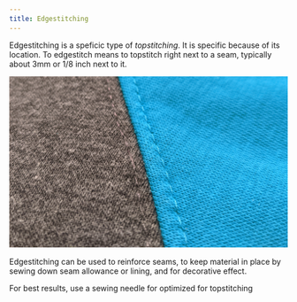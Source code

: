 ```yaml
---
title: Edgestitching
---
```


Edgestitching is a speficic type of *topstitching*.
It is specific because of its location.
To edgestitch means to topstitch right next to a seam,
typically about 3mm or 1/8 inch next to it.

![Edgestitching on a FreeSewing Hugo Hoodie](edgestitching.jpg)

Edgestitching can be used to reinforce seams,
to keep material in place by sewing down seam allowance or lining,
and for decorative effect.

<Tip>

For best results, use a sewing needle for optimized for topstitching

</Tip>
